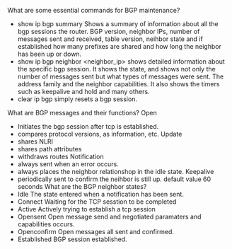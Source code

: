 What are some essential commands for BGP maintenance?
- show ip bgp summary
Shows a summary of information about all the bgp sessions the router. BGP version, neighbor IPs, number of messages sent and received, table version, neihbor state and if established how many prefixes are shared and how long the neighbor has been up or down. 
- show ip bgp neighbor <neighbor_ip>
shows detailed information about the specific bgp session. It shows the state, and shows not only the number of messages sent but what types of messages were sent. The address family and the neighbor capabilities. It also shows the timers such as keepalive and hold and many others. 
- clear ip bgp
simply resets a bgp session.

What are BGP messages and their functions?
Open
- Initiates the bgp session after tcp is established. 
- compares protocol versions, as information, etc. 
Update
- shares NLRI
- shares path attributes
- withdraws routes
Notification
- always sent when an error occurs.
- always places the neighbor relationshop in the idle state.
Keepalive
- periodically sent to confirm the neihbor is still up. default value 60 seconds
What are the BGP neighbor states?
- Idle
The state entered when a notification has been sent. 
- Connect
Waiting for the TCP sesstion to be completed
- Active
Actively  trying to establish a tcp session
- Opensent
Open message send and negotiated paramaters and capabilities occurs. 
- Openconfirm
Open messages all sent and confirmed. 
- Established
BGP session established.